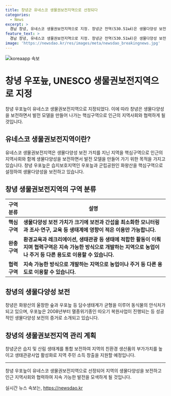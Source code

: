 ```yaml
---
title: 창녕군 유네스코 생물권보전지역으로 선정되다
categories:
  - News
excerpt: >
  경남 창녕, 유네스코 생물권보전지역으로 지정. 창녕군 전역(530.51㎢)은 생물다양성 보전 가치를 지닌 지역으로, 습지보호지역인 우포늪과 군립공원인 화왕산을 핵심구역으로 설정됐다. 또한, 완충구역과 협력구역으로 나누어 지역의 생태계 보존과 지속 가능한 발전을 모색한다. 유네스코는 창녕의 울창한 숲과 우포늪이 동식물의 안식처가 되고 있다고 언급하며, 창녕군은 지역의 생물다양성을 보전하고 친환경 생산품 및 생태관광사업을 활성화하여 지역 경제를 지원할 계획이다.
feature_text: >
  경남 창녕, 유네스코 생물권보전지역으로 지정. 창녕군 전역(530.51㎢)은 생물다양성 보전 가치를 지닌 지역으로, 습지보호지역인 우포늪과 군립공원인 화왕산을 핵심구역으로 설정됐다. 또한, 완충구역과 협력구역으로 나누어 지역의 생태계 보존과 지속 가능한 발전을 모색한다. 유네스코는 창녕의 울창한 숲과 우포늪이 동식물의 안식처가 되고 있다고 언급하며, 창녕군은 지역의 생물다양성을 보전하고 친환경 생산품 및 생태관광사업을 활성화하여 지역 경제를 지원할 계획이다.
image: 'https://newsdao.kr/res/images/meta/newsdao_breakingnews.jpg'
---
```


<p><img src="https://newsdao.kr/res/images/meta/newsdao_breakingnews.jpg" alt="koreaapp 속보" /></p>

<h1>창녕 우포늪, UNESCO 생물권보전지역으로 지정</h1>

<p data-ke-size="size16">창녕 우포늪이 유네스코 생물권보전지역으로 지정되었다. 이에 따라 창녕은 생물다양성을 보전하면서 발전 모델을 만들어 나가는 핵심구역으로 인근의 지역사회와 협력하게 될 것입니다.</p>

<h2 data-ke-size="size26">유네스코 생물권보전지역이란?</h2>

<p data-ke-size="size16">유네스코 생물권보전지역은 생물다양성 보전 가치를 지닌 지역을 핵심구역으로 인근의 지역사회와 함께 생물다양성을 보전하면서 발전 모델을 만들어 가기 위한 목적을 가지고 있습니다. 창녕 우포늪은 습지보호지역인 우포늪과 군립공원인 화왕산을 핵심구역으로 설정하여 생물다양성을 보전하고 있습니다.</p>

<h2 data-ke-size="size26">창녕 생물권보전지역의 구역 분류</h2>

<table>
    <thead>
        <tr>
            <th>구역 분류</th>
            <th>설명</th>
        </tr>
    </thead>
    <tbody>
        <tr>
            <td style="text-align: center; height: 17px;"><b>핵심구역</b></td>
            <td><b>생물다양성 보전 가치가 크기에 보전과 간섭을 최소화한 모니터링과 조사·연구, 교육 등 생태계에 영향이 적은 이용만 가능합니다.</b></td>
        </tr>
        <tr>
            <td style="text-align: center; height: 17px;"><b>완충구역</b></td>
            <td><b>환경교육과 레크리에이션, 생태관광 등 생태에 적합한 활동이 이뤄지며 협력구역은 지속 가능한 방식으로 개발하는 지역으로 농업이나 주거 등 다른 용도로 이용할 수 있습니다.</b></td>
        </tr>
        <tr>
            <td style="text-align: center; height: 17px;"><b>협력구역</b></td>
            <td><b>지속 가능한 방식으로 개발하는 지역으로 농업이나 주거 등 다른 용도로 이용할 수 있습니다.</b></td>
        </tr>
    </tbody>
</table>

<h2 data-ke-size="size26">창녕의 생물다양성 보전</h2>

<p data-ke-size="size16">창녕은 화왕산의 울창한 숲과 우포늪 등 담수생태계가 균형을 이루어 동식물의 안식처가 되고 있으며, 우포늪은 2008년부터 멸종위기종인 따오기 복원사업이 진행되는 등 성공적인 생물다양성 보전의 증거로 소개되고 있습니다.</p>

<h2 data-ke-size="size26">창녕의 생물권보전지역 관리 계획</h2>

<p data-ke-size="size16">창녕군은 습지 및 산림 생태계를 통합 보전하여 지역의 친환경 생산품의 부가가치를 높이고 생태관광사업 활성화로 지역 주민 소득 창출을 지원할 예정입니다.</p>

<hr>

<p data-ke-size="size16">창녕 우포늪이 유네스코 생물권보전지역으로 선정되어 지역의 생물다양성을 보전하고 인근 지역사회와 협력하여 지속 가능한 발전을 모색하게 될 것입니다.</p>
실시간 뉴스 속보는, <a href="https://newsdao.kr" rel="dofollow">https://newsdao.kr</a>


